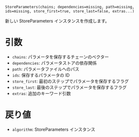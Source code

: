 ```
StoreParameters(chains; dependencies=missing, path=missing, ids=missing, store_first=true, store_last=false, extras...)
```

新しい StoreParameters インスタンスを作成します。

# 引数

  * `chains`: パラメータを保存するチェーンのベクター
  * `dependencies`: パラメータストアの依存関係
  * `path`: パラメータファイルへのパス
  * `ids`: 保存するパラメータの ID
  * `store_first`: 最初のステップでパラメータを保存するフラグ
  * `store_last`: 最後のステップでパラメータを保存するフラグ
  * `extras`: 追加のキーワード引数

# 戻り値

  * `algorithm`: StoreParameters インスタンス
